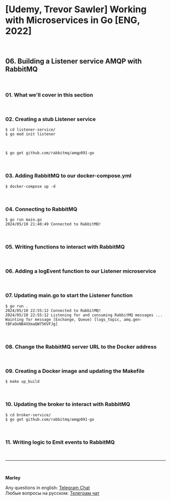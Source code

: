 # [Udemy, Trevor Sawler] Working with Microservices in Go [ENG, 2022]

<br/>

## 06. Building a Listener service AMQP with RabbitMQ

<br/>

### 01. What we'll cover in this section

<br/>

### 02. Creating a stub Listener service

```
$ cd listener-service/
$ go mod init listener
```

<br/>

```
$ go get github.com/rabbitmq/amqp091-go
```

<br/>

### 03. Adding RabbitMQ to our docker-compose.yml

```
$ docker-compose up -d
```

<br/>

### 04. Connecting to RabbitMQ

```
$ go run main.go
2024/05/10 21:40:49 Connected to RabbitMQ!
```

<br/>

### 05. Writing functions to interact with RabbitMQ

<br/>

### 06. Adding a logEvent function to our Listener microservice

<br/>

### 07. Updating main.go to start the Listener function

```
$ go run .
2024/05/10 22:55:12 Connected to RabbitMQ!
2024/05/10 22:55:12 Listening for and consuming RabbitMQ messages ...
Wainting for message [Exchange, Queue] [logs_topic, amq.gen-tBFaOoNB4XXmaQW75KVFJg]
```

<br/>

### 08. Change the RabbitMQ server URL to the Docker address

<br/>

### 09. Creating a Docker image and updating the Makefile

```
$ make up_build
```

<br/>

### 10. Updating the broker to interact with RabbitMQ

```
$ cd broker-service/
$ go get github.com/rabbitmq/amqp091-go
```

<br/>

### 11. Writing logic to Emit events to RabbitMQ

<br/>

---

<br/>

**Marley**

Any questions in english: <a href="https://jsdev.org/chat/">Telegram Chat</a>  
Любые вопросы на русском: <a href="https://jsdev.ru/chat/">Телеграм чат</a>
